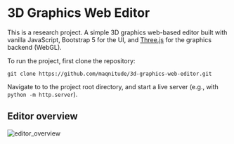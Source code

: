 # 3D Graphics Web Editor
This is a research project. A simple 3D graphics web-based editor built with vanilla JavaScript, Bootstrap 5 for the UI, and [Three.js](https://threejs.org/) for the graphics backend (WebGL).

To run the project, first clone the repository:
```
git clone https://github.com/maqnitude/3d-graphics-web-editor.git
```
Navigate to to the project root directory, and start a live server (e.g., with `python -m http.server`).

## Editor overview
![editor_overview](https://github.com/maqnitude/3d-graphics-web-editor/assets/108073174/26262072-b876-4c87-a2c4-3472555acef2)
